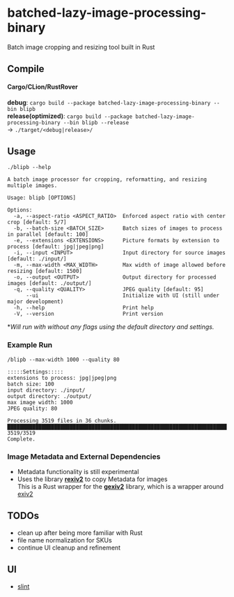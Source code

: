 # batched-lazy-image-processing-binary
Batch image cropping and resizing tool built in Rust

## Compile ##
#### Cargo/CLion/RustRover #### 
**debug**: `cargo build --package batched-lazy-image-processing-binary --bin blipb`  
**release(optimized)**: `cargo build --package batched-lazy-image-processing-binary --bin blipb --release`  
-> `./target/<debug|release>/`

## Usage ##
`./blipb --help`

```
A batch image processor for cropping, reformatting, and resizing multiple images.

Usage: blipb [OPTIONS]

Options:
  -a, --aspect-ratio <ASPECT_RATIO>  Enforced aspect ratio with center crop [default: 5/7]
  -b, --batch-size <BATCH_SIZE>      Batch sizes of images to process in parallel [default: 100]
  -e, --extensions <EXTENSIONS>      Picture formats by extension to process [default: jpg|jpeg|png]
  -i, --input <INPUT>                Input directory for source images [default: ./input/]
  -m, --max-width <MAX_WIDTH>        Max width of image allowed before resizing [default: 1500]
  -o, --output <OUTPUT>              Output directory for processed images [default: ./output/]
  -q, --quality <QUALITY>            JPEG quality [default: 95]
      --ui                           Initialize with UI (still under major development)
  -h, --help                         Print help
  -V, --version                      Print version
```
**Will run with without any flags using the default directory and settings.*

### Example Run
`/blipb --max-width 1000 --quality 80`
```
:::::Settings:::::
extensions to process: jpg|jpeg|png
batch size: 100
input directory: ./input/
output directory: ./output/
max image width: 1000
JPEG quality: 80

Processing 3519 files in 36 chunks.
████████████████████████████████████████████████████████████████████████████████████ 3519/3519
Complete.
```

### Image Metadata and External Dependencies
- Metadata functionality is still experimental 
- Uses the library [**rexiv2**](https://github.com/felixc/rexiv2) to copy Metadata for images  
  This is a Rust wrapper for the [**gexiv2**](https://wiki.gnome.org/Projects/gexiv2) library, which is a wrapper around [exiv2](https://exiv2.org/)

## TODOs ##
- clean up after being more familiar with Rust
- file name normalization for SKUs
- continue UI cleanup and refinement

## UI ##
- [slint](https://slint.rs/)